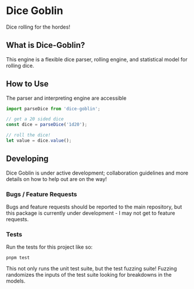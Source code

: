 # Dice Goblin

Dice rolling for the hordes!

## What is Dice-Goblin?

This engine is a flexible dice parser, rolling engine, and statistical model for
rolling dice.

## How to Use

The parser and interpreting engine are accessible

```javascript
import parseDice from 'dice-goblin';

// get a 20 sided dice
const dice = parseDice('1d20');

// roll the dice!
let value = dice.value();
```

## Developing

Dice Goblin is under active development; collaboration guidelines and more details on how to help out are on the way!

### Bugs / Feature Requests

Bugs and feature requests should be reported to the main repository, but this package is currently under development - I may not get to feature requests.

### Tests

Run the tests for this project like so:

```shell
pnpm test
```

This not only runs the unit test suite, but the test fuzzing suite!
Fuzzing randomizes the inputs of the test suite looking for breakdowns in the models.
